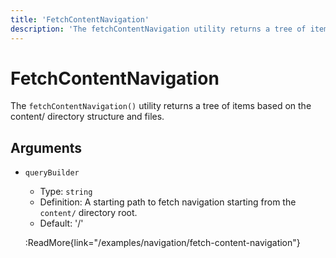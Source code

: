 ```yaml
---
title: 'FetchContentNavigation'
description: 'The fetchContentNavigation utility returns a tree of items based on the content/ directory structure and files.'
---
```


# FetchContentNavigation

The `fetchContentNavigation()` utility returns a tree of items based on the content/ directory structure and files.

## Arguments

- `queryBuilder`
  - Type: `string`
  - Definition: A starting path to fetch navigation starting from the `content/` directory root.
  - Default: '/'

  :ReadMore{link="/examples/navigation/fetch-content-navigation"}
